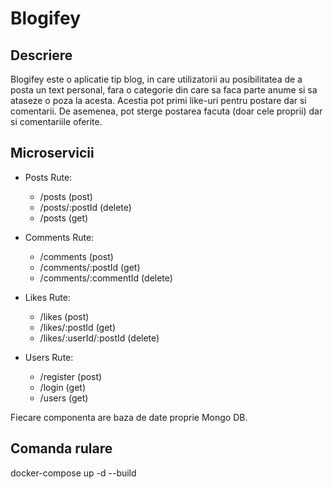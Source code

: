 # Blogifey 

## Descriere
Blogifey este o aplicatie tip blog, in care utilizatorii au posibilitatea de a posta un text personal, fara o categorie din care sa faca parte anume si sa ataseze o poza la acesta. Acestia pot primi like-uri pentru postare dar si comentarii. De asemenea, pot sterge postarea facuta (doar cele proprii) dar si comentariile oferite. 


## Microservicii 

- Posts
Rute: 
    - /posts (post)
    - /posts/:postId (delete)
    - /posts (get)

- Comments 
Rute: 
    - /comments (post)
    - /comments/:postId (get)
    - /comments/:commentId (delete)

- Likes 
Rute: 
    - /likes (post)
    - /likes/:postId (get)
    - /likes/:userId/:postId (delete)
- Users 
Rute: 
    - /register (post)
    - /login (get)
    - /users (get)

Fiecare componenta are baza de date proprie Mongo DB. 

## Comanda rulare 

docker-compose up -d --build 





